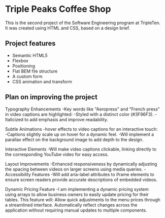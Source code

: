 # Triple Peaks Coffee Shop

This is the second project of the Software Engineering program at TripleTen. It was created using HTML and CSS, based on a design brief.

## Project features

- Semantic HTML5
- Flexbox
- Positioning
- Flat BEM file structure
- A custom form
- CSS animation and transform

## Plan on improving the project

Typography Enhancements
-Key words like "Aeropress" and "French press" in video captions are highlighted:
-Styled with a distinct color (#3F96F3).
-Italicized to add emphasis and improve readability.

Subtle Animations
-hover effects to video captions for an interactive touch:
-Captions slightly scale up on hover for a dynamic feel.
-Will implement a parallax effect on the background image to add depth to the design.

Interactive Elements
-Will make video captions clickable, linking directly to the corresponding YouTube video for easy access.

Layout Improvements
-Enhanced responsiveness by dynamically adjusting the spacing between videos on larger screens using media queries.
-Accessibility Features
-Will add aria-label attributes to iframe elements to ensure screen readers provide accurate descriptions of embedded videos.

Dynamic Pricing Feature
-I am implementing a dynamic pricing system using arrays to allow business owners to easily update pricing for their tables. This feature will:
Allow quick adjustments to the menu prices through a streamlined interface.
Automatically reflect changes across the application without requiring manual updates to multiple components.
